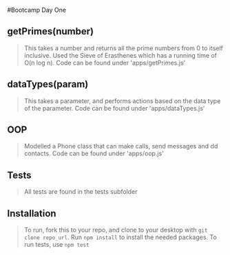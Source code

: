 #Bootcamp Day One

## getPrimes(number)
> This takes a number and returns all the prime numbers from 0 to itself inclusive. Used the Sieve of Erasthenes which has a running time of O(n log n). Code can be found under 'apps/getPrimes.js'

## dataTypes(param)
> This takes a parameter, and performs actions based on the data type of the parameter. Code can be found under 'apps/dataTypes.js'

## OOP
> Modelled a Phone class that can make calls, send messages and dd contacts. Code can be found under 'apps/oop.js'

## Tests
> All tests are found in the tests subfolder

## Installation
> To run, fork this to your repo, and clone to your desktop with `git clone repo_url`. Run `npm install` to install the needed packages. To run tests, use `npm test`